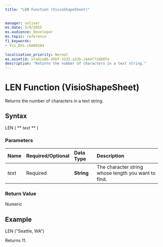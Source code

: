 ```yaml
---
title: "LEN Function (VisioShapeSheet)"
 
 
manager: soliver
ms.date: 3/9/2015
ms.audience: Developer
ms.topic: reference
f1_keywords:
- Vis_DSS.chm60104
 
localization_priority: Normal
ms.assetid: e7a62a86-36bf-31d3-a33b-2444f72d60fe
description: "Returns the number of characters in a text string."
---
```


# LEN Function (VisioShapeSheet)

Returns the number of characters in a text string.
  
## Syntax

LEN ( ** *text* ** ) 
  
### Parameters

|**Name**|**Required/Optional**|**Data Type**|**Description**|
|:-----|:-----|:-----|:-----|
| _text_ <br/> |Required  <br/> |**String** <br/> |The character string whose length you want to find.  <br/> |
   
### Return Value

Numeric
  
## Example

LEN ("Seattle, WA") 
  
Returns 11. 
  

